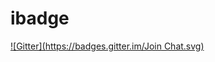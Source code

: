 ibadge
======
[![Gitter](https://badges.gitter.im/Join Chat.svg)](https://gitter.im/dkmayone/ibadge?utm_source=badge&utm_medium=badge&utm_campaign=pr-badge&utm_content=badge)
